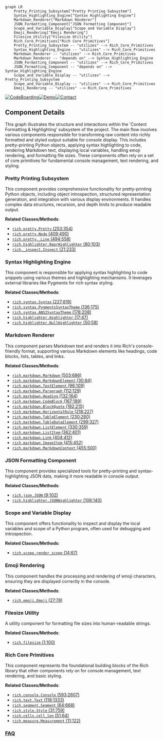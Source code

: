 ```mermaid
graph LR
    Pretty_Printing_Subsystem["Pretty Printing Subsystem"]
    Syntax_Highlighting_Engine["Syntax Highlighting Engine"]
    Markdown_Renderer["Markdown Renderer"]
    JSON_Formatting_Component["JSON Formatting Component"]
    Scope_and_Variable_Display["Scope and Variable Display"]
    Emoji_Rendering["Emoji Rendering"]
    Filesize_Utility["Filesize Utility"]
    Rich_Core_Primitives["Rich Core Primitives"]
    Pretty_Printing_Subsystem -- "utilizes" --> Rich_Core_Primitives
    Syntax_Highlighting_Engine -- "utilizes" --> Rich_Core_Primitives
    Markdown_Renderer -- "utilizes" --> Rich_Core_Primitives
    Markdown_Renderer -- "depends on" --> Syntax_Highlighting_Engine
    JSON_Formatting_Component -- "utilizes" --> Rich_Core_Primitives
    JSON_Formatting_Component -- "depends on" --> Syntax_Highlighting_Engine
    Scope_and_Variable_Display -- "utilizes" --> Pretty_Printing_Subsystem
    Scope_and_Variable_Display -- "utilizes" --> Rich_Core_Primitives
    Emoji_Rendering -- "utilizes" --> Rich_Core_Primitives
```
[![CodeBoarding](https://img.shields.io/badge/Generated%20by-CodeBoarding-9cf?style=flat-square)](https://github.com/CodeBoarding/GeneratedOnBoardings)[![Demo](https://img.shields.io/badge/Try%20our-Demo-blue?style=flat-square)](https://www.codeboarding.org/demo)[![Contact](https://img.shields.io/badge/Contact%20us%20-%20contact@codeboarding.org-lightgrey?style=flat-square)](mailto:contact@codeboarding.org)

## Component Details

This graph illustrates the structure and interactions within the 'Content Formatting & Highlighting' subsystem of the project. The main flow involves various components responsible for transforming raw content into richly formatted and styled output suitable for console display. This includes pretty-printing Python objects, applying syntax highlighting to code, rendering Markdown text, displaying local variables, handling emoji rendering, and formatting file sizes. These components often rely on a set of core primitives for fundamental console management, text rendering, and styling.

### Pretty Printing Subsystem
This component provides comprehensive functionality for pretty-printing Python objects, including object introspection, structured representation generation, and integration with various display environments. It handles complex data structures, recursion, and depth limits to produce readable output.


**Related Classes/Methods**:

- <a href="https://github.com/Textualize/rich/blob/master/rich/pretty.py#L253-L354" target="_blank" rel="noopener noreferrer">`rich.pretty.Pretty` (253:354)</a>
- <a href="https://github.com/Textualize/rich/blob/master/rich/pretty.py#L409-L490" target="_blank" rel="noopener noreferrer">`rich.pretty.Node` (409:490)</a>
- <a href="https://github.com/Textualize/rich/blob/master/rich/pretty.py#L494-L558" target="_blank" rel="noopener noreferrer">`rich.pretty._Line` (494:558)</a>
- <a href="https://github.com/Textualize/rich/blob/master/rich/highlighter.py#L80-L103" target="_blank" rel="noopener noreferrer">`rich.highlighter.ReprHighlighter` (80:103)</a>
- <a href="https://github.com/Textualize/rich/blob/master/rich/_inspect.py#L21-L233" target="_blank" rel="noopener noreferrer">`rich._inspect.Inspect` (21:233)</a>


### Syntax Highlighting Engine
This component is responsible for applying syntax highlighting to code snippets using various themes and highlighting mechanisms. It leverages external libraries like Pygments for rich syntax styling.


**Related Classes/Methods**:

- <a href="https://github.com/Textualize/rich/blob/master/rich/syntax.py#L227-L819" target="_blank" rel="noopener noreferrer">`rich.syntax.Syntax` (227:819)</a>
- <a href="https://github.com/Textualize/rich/blob/master/rich/syntax.py#L136-L175" target="_blank" rel="noopener noreferrer">`rich.syntax.PygmentsSyntaxTheme` (136:175)</a>
- <a href="https://github.com/Textualize/rich/blob/master/rich/syntax.py#L178-L208" target="_blank" rel="noopener noreferrer">`rich.syntax.ANSISyntaxTheme` (178:208)</a>
- <a href="https://github.com/Textualize/rich/blob/master/rich/highlighter.py#L17-L47" target="_blank" rel="noopener noreferrer">`rich.highlighter.Highlighter` (17:47)</a>
- <a href="https://github.com/Textualize/rich/blob/master/rich/highlighter.py#L50-L58" target="_blank" rel="noopener noreferrer">`rich.highlighter.NullHighlighter` (50:58)</a>


### Markdown Renderer
This component parses Markdown text and renders it into Rich's console-friendly format, supporting various Markdown elements like headings, code blocks, lists, tables, and links.


**Related Classes/Methods**:

- <a href="https://github.com/Textualize/rich/blob/master/rich/markdown.py#L503-L686" target="_blank" rel="noopener noreferrer">`rich.markdown.Markdown` (503:686)</a>
- <a href="https://github.com/Textualize/rich/blob/master/rich/markdown.py#L30-L84" target="_blank" rel="noopener noreferrer">`rich.markdown.MarkdownElement` (30:84)</a>
- <a href="https://github.com/Textualize/rich/blob/master/rich/markdown.py#L96-L109" target="_blank" rel="noopener noreferrer">`rich.markdown.TextElement` (96:109)</a>
- <a href="https://github.com/Textualize/rich/blob/master/rich/markdown.py#L112-L129" target="_blank" rel="noopener noreferrer">`rich.markdown.Paragraph` (112:129)</a>
- <a href="https://github.com/Textualize/rich/blob/master/rich/markdown.py#L132-L164" target="_blank" rel="noopener noreferrer">`rich.markdown.Heading` (132:164)</a>
- <a href="https://github.com/Textualize/rich/blob/master/rich/markdown.py#L167-L189" target="_blank" rel="noopener noreferrer">`rich.markdown.CodeBlock` (167:189)</a>
- <a href="https://github.com/Textualize/rich/blob/master/rich/markdown.py#L192-L215" target="_blank" rel="noopener noreferrer">`rich.markdown.BlockQuote` (192:215)</a>
- <a href="https://github.com/Textualize/rich/blob/master/rich/markdown.py#L218-L227" target="_blank" rel="noopener noreferrer">`rich.markdown.HorizontalRule` (218:227)</a>
- <a href="https://github.com/Textualize/rich/blob/master/rich/markdown.py#L230-L260" target="_blank" rel="noopener noreferrer">`rich.markdown.TableElement` (230:260)</a>
- <a href="https://github.com/Textualize/rich/blob/master/rich/markdown.py#L299-L327" target="_blank" rel="noopener noreferrer">`rich.markdown.TableDataElement` (299:327)</a>
- <a href="https://github.com/Textualize/rich/blob/master/rich/markdown.py#L330-L359" target="_blank" rel="noopener noreferrer">`rich.markdown.ListElement` (330:359)</a>
- <a href="https://github.com/Textualize/rich/blob/master/rich/markdown.py#L362-L401" target="_blank" rel="noopener noreferrer">`rich.markdown.ListItem` (362:401)</a>
- <a href="https://github.com/Textualize/rich/blob/master/rich/markdown.py#L404-L412" target="_blank" rel="noopener noreferrer">`rich.markdown.Link` (404:412)</a>
- <a href="https://github.com/Textualize/rich/blob/master/rich/markdown.py#L415-L452" target="_blank" rel="noopener noreferrer">`rich.markdown.ImageItem` (415:452)</a>
- <a href="https://github.com/Textualize/rich/blob/master/rich/markdown.py#L455-L500" target="_blank" rel="noopener noreferrer">`rich.markdown.MarkdownContext` (455:500)</a>


### JSON Formatting Component
This component provides specialized tools for pretty-printing and syntax-highlighting JSON data, making it more readable in console output.


**Related Classes/Methods**:

- <a href="https://github.com/Textualize/rich/blob/master/rich/json.py#L9-L102" target="_blank" rel="noopener noreferrer">`rich.json.JSON` (9:102)</a>
- <a href="https://github.com/Textualize/rich/blob/master/rich/highlighter.py#L106-L140" target="_blank" rel="noopener noreferrer">`rich.highlighter.JSONHighlighter` (106:140)</a>


### Scope and Variable Display
This component offers functionality to inspect and display the local variables and scope of a Python program, often used for debugging and introspection.


**Related Classes/Methods**:

- <a href="https://github.com/Textualize/rich/blob/master/rich/scope.py#L14-L67" target="_blank" rel="noopener noreferrer">`rich.scope.render_scope` (14:67)</a>


### Emoji Rendering
This component handles the processing and rendering of emoji characters, ensuring they are displayed correctly in the console.


**Related Classes/Methods**:

- <a href="https://github.com/Textualize/rich/blob/master/rich/emoji.py#L27-L78" target="_blank" rel="noopener noreferrer">`rich.emoji.Emoji` (27:78)</a>


### Filesize Utility
A utility component for formatting file sizes into human-readable strings.


**Related Classes/Methods**:

- <a href="https://github.com/Textualize/rich/blob/master/rich/filesize.py#L1-L100" target="_blank" rel="noopener noreferrer">`rich.filesize` (1:100)</a>


### Rich Core Primitives
This component represents the foundational building blocks of the Rich library that other components rely on for console management, text rendering, and basic styling.


**Related Classes/Methods**:

- <a href="https://github.com/Textualize/rich/blob/master/rich/console.py#L593-L2607" target="_blank" rel="noopener noreferrer">`rich.console.Console` (593:2607)</a>
- <a href="https://github.com/Textualize/rich/blob/master/rich/text.py#L118-L1333" target="_blank" rel="noopener noreferrer">`rich.text.Text` (118:1333)</a>
- <a href="https://github.com/Textualize/rich/blob/master/rich/segment.py#L64-L668" target="_blank" rel="noopener noreferrer">`rich.segment.Segment` (64:668)</a>
- <a href="https://github.com/Textualize/rich/blob/master/rich/style.py#L31-L759" target="_blank" rel="noopener noreferrer">`rich.style.Style` (31:759)</a>
- <a href="https://github.com/Textualize/rich/blob/master/rich/cells.py#L51-L64" target="_blank" rel="noopener noreferrer">`rich.cells.cell_len` (51:64)</a>
- <a href="https://github.com/Textualize/rich/blob/master/rich/measure.py#L11-L122" target="_blank" rel="noopener noreferrer">`rich.measure.Measurement` (11:122)</a>




### [FAQ](https://github.com/CodeBoarding/GeneratedOnBoardings/tree/main?tab=readme-ov-file#faq)